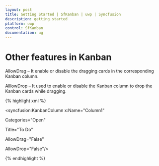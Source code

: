```yaml
---
layout: post
title: Getting Started | SfKanban | uwp | Syncfusion
description: getting started
platform: uwp
control: SfKanban
documentation: ug
---
```


# Other features in Kanban

AllowDrag – It enable or disable the dragging cards in the corresponding Kanban column.

AlllowDrop – It used to enable or disable the Kanban column to drop the Kanban cards while dragging. 

{% highlight xml %}

<syncfusion:KanbanColumn x:Name="Column1" 

Categories="Open"

Title="To Do"

AllowDrag="False"

AllowDrop="False"/>

{% endhighlight %}

